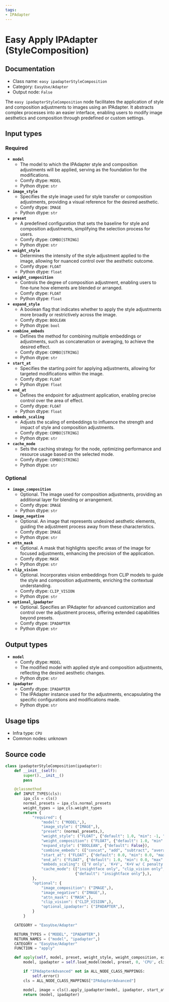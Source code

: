 ```yaml
---
tags:
- IPAdapter
---
```


# Easy Apply IPAdapter (StyleComposition)
## Documentation
- Class name: `easy ipadapterStyleComposition`
- Category: `EasyUse/Adapter`
- Output node: `False`

The `easy ipadapterStyleComposition` node facilitates the application of style and composition adjustments to images using an IPAdapter. It abstracts complex processes into an easier interface, enabling users to modify image aesthetics and composition through predefined or custom settings.
## Input types
### Required
- **`model`**
    - The model to which the IPAdapter style and composition adjustments will be applied, serving as the foundation for the modifications.
    - Comfy dtype: `MODEL`
    - Python dtype: `str`
- **`image_style`**
    - Specifies the style image used for style transfer or composition adjustments, providing a visual reference for the desired aesthetic.
    - Comfy dtype: `IMAGE`
    - Python dtype: `str`
- **`preset`**
    - A predefined configuration that sets the baseline for style and composition adjustments, simplifying the selection process for users.
    - Comfy dtype: `COMBO[STRING]`
    - Python dtype: `str`
- **`weight_style`**
    - Determines the intensity of the style adjustment applied to the image, allowing for nuanced control over the aesthetic outcome.
    - Comfy dtype: `FLOAT`
    - Python dtype: `float`
- **`weight_composition`**
    - Controls the degree of composition adjustment, enabling users to fine-tune how elements are blended or arranged.
    - Comfy dtype: `FLOAT`
    - Python dtype: `float`
- **`expand_style`**
    - A boolean flag that indicates whether to apply the style adjustments more broadly or restrictively across the image.
    - Comfy dtype: `BOOLEAN`
    - Python dtype: `bool`
- **`combine_embeds`**
    - Defines the method for combining multiple embeddings or adjustments, such as concatenation or averaging, to achieve the desired effect.
    - Comfy dtype: `COMBO[STRING]`
    - Python dtype: `str`
- **`start_at`**
    - Specifies the starting point for applying adjustments, allowing for targeted modifications within the image.
    - Comfy dtype: `FLOAT`
    - Python dtype: `float`
- **`end_at`**
    - Defines the endpoint for adjustment application, enabling precise control over the area of effect.
    - Comfy dtype: `FLOAT`
    - Python dtype: `float`
- **`embeds_scaling`**
    - Adjusts the scaling of embeddings to influence the strength and impact of style and composition adjustments.
    - Comfy dtype: `COMBO[STRING]`
    - Python dtype: `str`
- **`cache_mode`**
    - Sets the caching strategy for the node, optimizing performance and resource usage based on the selected mode.
    - Comfy dtype: `COMBO[STRING]`
    - Python dtype: `str`
### Optional
- **`image_composition`**
    - Optional. The image used for composition adjustments, providing an additional layer for blending or arrangement.
    - Comfy dtype: `IMAGE`
    - Python dtype: `str`
- **`image_negative`**
    - Optional. An image that represents undesired aesthetic elements, guiding the adjustment process away from these characteristics.
    - Comfy dtype: `IMAGE`
    - Python dtype: `str`
- **`attn_mask`**
    - Optional. A mask that highlights specific areas of the image for focused adjustments, enhancing the precision of the application.
    - Comfy dtype: `MASK`
    - Python dtype: `str`
- **`clip_vision`**
    - Optional. Incorporates vision embeddings from CLIP models to guide the style and composition adjustments, enriching the contextual understanding.
    - Comfy dtype: `CLIP_VISION`
    - Python dtype: `str`
- **`optional_ipadapter`**
    - Optional. Specifies an IPAdapter for advanced customization and control over the adjustment process, offering extended capabilities beyond presets.
    - Comfy dtype: `IPADAPTER`
    - Python dtype: `str`
## Output types
- **`model`**
    - Comfy dtype: `MODEL`
    - The modified model with applied style and composition adjustments, reflecting the desired aesthetic changes.
    - Python dtype: `str`
- **`ipadapter`**
    - Comfy dtype: `IPADAPTER`
    - The IPAdapter instance used for the adjustments, encapsulating the specific configurations and modifications made.
    - Python dtype: `str`
## Usage tips
- Infra type: `CPU`
- Common nodes: unknown


## Source code
```python
class ipadapterStyleComposition(ipadapter):
    def __init__(self):
        super().__init__()
        pass

    @classmethod
    def INPUT_TYPES(cls):
        ipa_cls = cls()
        normal_presets = ipa_cls.normal_presets
        weight_types = ipa_cls.weight_types
        return {
            "required": {
                "model": ("MODEL",),
                "image_style": ("IMAGE",),
                "preset": (normal_presets,),
                "weight_style": ("FLOAT", {"default": 1.0, "min": -1, "max": 5, "step": 0.05}),
                "weight_composition": ("FLOAT", {"default": 1.0, "min": -1, "max": 5, "step": 0.05}),
                "expand_style": ("BOOLEAN", {"default": False}),
                "combine_embeds": (["concat", "add", "subtract", "average", "norm average"], {"default": "average"}),
                "start_at": ("FLOAT", {"default": 0.0, "min": 0.0, "max": 1.0, "step": 0.001}),
                "end_at": ("FLOAT", {"default": 1.0, "min": 0.0, "max": 1.0, "step": 0.001}),
                "embeds_scaling": (['V only', 'K+V', 'K+V w/ C penalty', 'K+mean(V) w/ C penalty'],),
                "cache_mode": (["insightface only", "clip_vision only", "ipadapter only", "all", "none"],
                               {"default": "insightface only"},),
            },
            "optional": {
                "image_composition": ("IMAGE",),
                "image_negative": ("IMAGE",),
                "attn_mask": ("MASK",),
                "clip_vision": ("CLIP_VISION",),
                "optional_ipadapter": ("IPADAPTER",),
            }
        }

    CATEGORY = "EasyUse/Adapter"

    RETURN_TYPES = ("MODEL", "IPADAPTER",)
    RETURN_NAMES = ("model", "ipadapter",)
    CATEGORY = "EasyUse/Adapter"
    FUNCTION = "apply"

    def apply(self, model, preset, weight_style, weight_composition, expand_style, combine_embeds, start_at, end_at, embeds_scaling, cache_mode, image_style=None , image_composition=None, image_negative=None, clip_vision=None, attn_mask=None, optional_ipadapter=None):
        model, ipadapter = self.load_model(model, preset, 0, 'CPU', clip_vision=None, optional_ipadapter=optional_ipadapter, cache_mode=cache_mode)

        if "IPAdapterAdvanced" not in ALL_NODE_CLASS_MAPPINGS:
            self.error()
        cls = ALL_NODE_CLASS_MAPPINGS["IPAdapterAdvanced"]

        model, image = cls().apply_ipadapter(model, ipadapter, start_at=start_at, end_at=end_at, weight_style=weight_style, weight_composition=weight_composition, weight_type='linear', combine_embeds=combine_embeds, weight_faceidv2=weight_composition, image_style=image_style, image_composition=image_composition, image_negative=image_negative, expand_style=expand_style, clip_vision=clip_vision, attn_mask=attn_mask, insightface=None, embeds_scaling=embeds_scaling)
        return (model, ipadapter)

```

